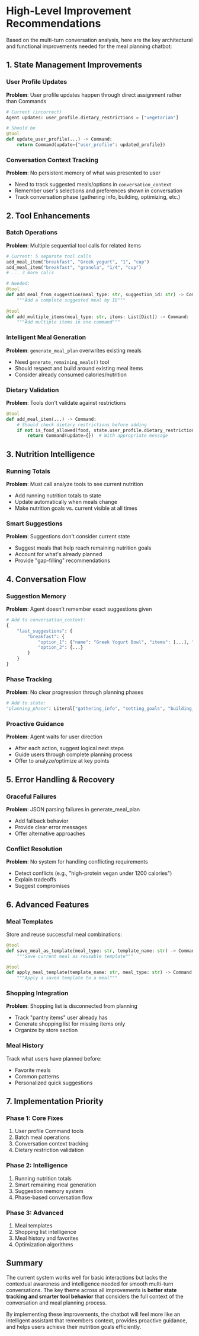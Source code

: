 # High-Level Improvement Recommendations

Based on the multi-turn conversation analysis, here are the key architectural and functional improvements needed for the meal planning chatbot:

## 1. State Management Improvements

### User Profile Updates
**Problem**: User profile updates happen through direct assignment rather than Commands
```python
# Current (incorrect)
Agent updates: user_profile.dietary_restrictions = ["vegetarian"]

# Should be
@tool
def update_user_profile(...) -> Command:
    return Command(update={"user_profile": updated_profile})
```

### Conversation Context Tracking
**Problem**: No persistent memory of what was presented to user
- Need to track suggested meals/options in `conversation_context`
- Remember user's selections and preferences shown in conversation
- Track conversation phase (gathering info, building, optimizing, etc.)

## 2. Tool Enhancements

### Batch Operations
**Problem**: Multiple sequential tool calls for related items
```python
# Current: 5 separate tool calls
add_meal_item("breakfast", "Greek yogurt", "1", "cup")
add_meal_item("breakfast", "granola", "1/4", "cup")
# ... 3 more calls

# Needed:
@tool
def add_meal_from_suggestion(meal_type: str, suggestion_id: str) -> Command:
    """Add a complete suggested meal by ID"""
    
@tool
def add_multiple_items(meal_type: str, items: List[Dict]) -> Command:
    """Add multiple items in one command"""
```

### Intelligent Meal Generation
**Problem**: `generate_meal_plan` overwrites existing meals
- Need `generate_remaining_meals()` tool
- Should respect and build around existing meal items
- Consider already consumed calories/nutrition

### Dietary Validation
**Problem**: Tools don't validate against restrictions
```python
@tool
def add_meal_item(...) -> Command:
    # Should check dietary restrictions before adding
    if not is_food_allowed(food, state.user_profile.dietary_restrictions):
        return Command(update={})  # With appropriate message
```

## 3. Nutrition Intelligence

### Running Totals
**Problem**: Must call analyze tools to see current nutrition
- Add running nutrition totals to state
- Update automatically when meals change
- Make nutrition goals vs. current visible at all times

### Smart Suggestions
**Problem**: Suggestions don't consider current state
- Suggest meals that help reach remaining nutrition goals
- Account for what's already planned
- Provide "gap-filling" recommendations

## 4. Conversation Flow

### Suggestion Memory
**Problem**: Agent doesn't remember exact suggestions given
```python
# Add to conversation_context:
{
    "last_suggestions": {
        "breakfast": {
            "option_1": {"name": "Greek Yogurt Bowl", "items": [...], "nutrition": {...}},
            "option_2": {...}
        }
    }
}
```

### Phase Tracking
**Problem**: No clear progression through planning phases
```python
# Add to state:
"planning_phase": Literal["gathering_info", "setting_goals", "building_meals", "optimizing", "complete"]
```

### Proactive Guidance
**Problem**: Agent waits for user direction
- After each action, suggest logical next steps
- Guide users through complete planning process
- Offer to analyze/optimize at key points

## 5. Error Handling & Recovery

### Graceful Failures
**Problem**: JSON parsing failures in generate_meal_plan
- Add fallback behavior
- Provide clear error messages
- Offer alternative approaches

### Conflict Resolution
**Problem**: No system for handling conflicting requirements
- Detect conflicts (e.g., "high-protein vegan under 1200 calories")
- Explain tradeoffs
- Suggest compromises

## 6. Advanced Features

### Meal Templates
Store and reuse successful meal combinations:
```python
@tool
def save_meal_as_template(meal_type: str, template_name: str) -> Command:
    """Save current meal as reusable template"""

@tool  
def apply_meal_template(template_name: str, meal_type: str) -> Command:
    """Apply a saved template to a meal"""
```

### Shopping Integration
**Problem**: Shopping list is disconnected from planning
- Track "pantry items" user already has
- Generate shopping list for missing items only
- Organize by store section

### Meal History
Track what users have planned before:
- Favorite meals
- Common patterns
- Personalized quick suggestions

## 7. Implementation Priority

### Phase 1: Core Fixes
1. User profile Command tools
2. Batch meal operations
3. Conversation context tracking
4. Dietary restriction validation

### Phase 2: Intelligence
1. Running nutrition totals
2. Smart remaining meal generation
3. Suggestion memory system
4. Phase-based conversation flow

### Phase 3: Advanced
1. Meal templates
2. Shopping list intelligence
3. Meal history and favorites
4. Optimization algorithms

## Summary

The current system works well for basic interactions but lacks the contextual awareness and intelligence needed for smooth multi-turn conversations. The key theme across all improvements is **better state tracking and smarter tool behavior** that considers the full context of the conversation and meal planning process.

By implementing these improvements, the chatbot will feel more like an intelligent assistant that remembers context, provides proactive guidance, and helps users achieve their nutrition goals efficiently. 